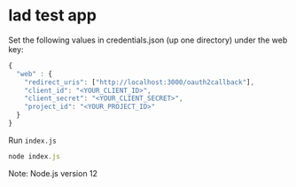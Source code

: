 # lad test app

Set the following values in credentials.json (up one directory) under the web key:
``` js
{
  "web" : {
    "redirect_uris": ["http://localhost:3000/oauth2callback"],
    "client_id": "<YOUR_CLIENT_ID>",
    "client_secret": "<YOUR_CLIENT_SECRET>",
    "project_id": "<YOUR_PROJECT_ID>"
  }
}
```

Run `index.js`
``` js
node index.js
```
Note: Node.js version 12
